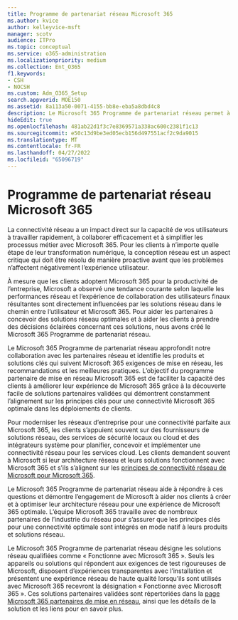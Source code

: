```yaml
---
title: Programme de partenariat réseau Microsoft 365
ms.author: kvice
author: kelleyvice-msft
manager: scotv
audience: ITPro
ms.topic: conceptual
ms.service: o365-administration
ms.localizationpriority: medium
ms.collection: Ent_O365
f1.keywords:
- CSH
- NOCSH
ms.custom: Adm_O365_Setup
search.appverid: MOE150
ms.assetid: 8a113a50-0071-4155-bb8e-eba5a8dbd4c8
description: Le Microsoft 365 Programme de partenariat réseau permet à votre appareil de devenir certifié comme travaillant avec Microsoft 365.
hideEdit: true
ms.openlocfilehash: 481ab22d1f3c7e8369571a338ac600c2381f1c13
ms.sourcegitcommit: e50c13d9be3ed05ecb156d497551acf2c9da9015
ms.translationtype: MT
ms.contentlocale: fr-FR
ms.lasthandoff: 04/27/2022
ms.locfileid: "65096719"
---
```

# <a name="microsoft-365-networking-partner-program"></a>Programme de partenariat réseau Microsoft 365

La connectivité réseau a un impact direct sur la capacité de vos utilisateurs à travailler rapidement, à collaborer efficacement et à simplifier les processus métier avec Microsoft 365. Pour les clients à n’importe quelle étape de leur transformation numérique, la conception réseau est un aspect critique qui doit être résolu de manière proactive avant que les problèmes n’affectent négativement l’expérience utilisateur.

À mesure que les clients adoptent Microsoft 365 pour la productivité de l’entreprise, Microsoft a observé une tendance courante selon laquelle les performances réseau et l’expérience de collaboration des utilisateurs finaux résultantes sont directement influencées par les solutions réseau dans le chemin entre l’utilisateur et Microsoft 365. Pour aider les partenaires à concevoir des solutions réseau optimales et à aider les clients à prendre des décisions éclairées concernant ces solutions, nous avons créé le Microsoft 365 Programme de partenariat réseau.

Le Microsoft 365 Programme de partenariat réseau approfondit notre collaboration avec les partenaires réseau et identifie les produits et solutions clés qui suivent Microsoft 365 exigences de mise en réseau, les recommandations et les meilleures pratiques. L’objectif du programme partenaire de mise en réseau Microsoft 365 est de faciliter la capacité des clients à améliorer leur expérience de Microsoft 365 grâce à la découverte facile de solutions partenaires validées qui démontrent constamment l’alignement sur les principes clés pour une connectivité Microsoft 365 optimale dans les déploiements de clients.

Pour moderniser les réseaux d’entreprise pour une connectivité parfaite aux Microsoft 365, les clients s’appuient souvent sur des fournisseurs de solutions réseau, des services de sécurité locaux ou cloud et des intégrateurs système pour planifier, concevoir et implémenter une connectivité réseau pour les services cloud. Les clients demandent souvent à Microsoft si leur architecture réseau et leurs solutions fonctionnent avec Microsoft 365 et s’ils s’alignent sur les [principes de connectivité réseau de Microsoft pour Microsoft 365](./microsoft-365-network-connectivity-principles.md).

Le Microsoft 365 Programme de partenariat réseau aide à répondre à ces questions et démontre l’engagement de Microsoft à aider nos clients à créer et à optimiser leur architecture réseau pour une expérience de Microsoft 365 optimale. L’équipe Microsoft 365 travaille avec de nombreux partenaires de l’industrie du réseau pour s’assurer que les principes clés pour une connectivité optimale sont intégrés en mode natif à leurs produits et solutions réseau.

Le Microsoft 365 Programme de partenariat réseau désigne les solutions réseau qualifiées comme « Fonctionne avec Microsoft 365 ». Seuls les appareils ou solutions qui répondent aux exigences de test rigoureuses de Microsoft, disposent d’expériences transparentes avec l’installation et présentent une expérience réseau de haute qualité lorsqu’ils sont utilisés avec Microsoft 365 recevront la désignation « Fonctionne avec Microsoft 365 ». Ces solutions partenaires validées sont répertoriées dans la [page Microsoft 365 partenaires de mise en réseau](https://cloudpartners.transform.microsoft.com/m365networkingpartners), ainsi que les détails de la solution et les liens pour en savoir plus.
